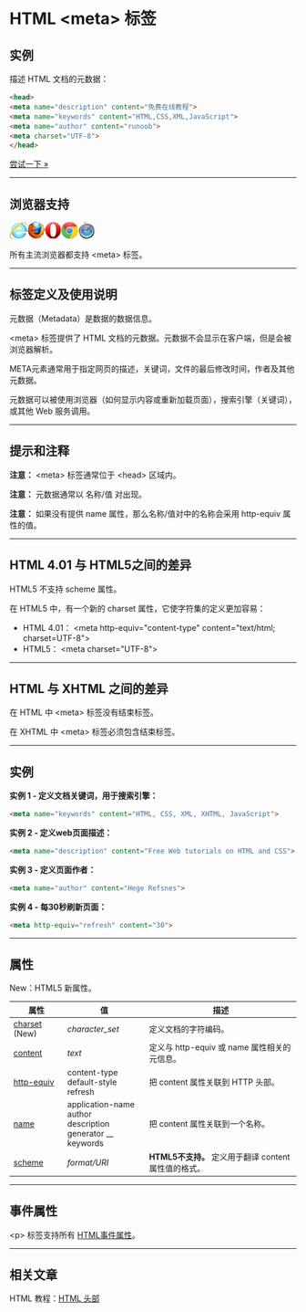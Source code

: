 # HTML &lt;meta&gt; 标签

## 实例

描述 HTML 文档的元数据：

```HTML
<head>
<meta name="description" content="免费在线教程">
<meta name="keywords" content="HTML,CSS,XML,JavaScript">
<meta name="author" content="runoob">
<meta charset="UTF-8">
</head>
```

[尝试一下 »](http://www.runoob.com/try/try.php?filename=tryhtml_meta)

--------

## 浏览器支持

![Internet Explorer](images/compatible_ie.gif)![Firefox](images/compatible_firefox.gif)![Opera](images/compatible_opera.gif)![Google Chrome](images/compatible_chrome.gif)![Safari](images/compatible_safari.gif)

所有主流浏览器都支持 &lt;meta&gt; 标签。

--------

## 标签定义及使用说明

元数据（Metadata）是数据的数据信息。

&lt;meta&gt; 标签提供了 HTML 文档的元数据。元数据不会显示在客户端，但是会被浏览器解析。

META元素通常用于指定网页的描述，关键词，文件的最后修改时间，作者及其他元数据。

元数据可以被使用浏览器（如何显示内容或重新加载页面），搜索引擎（关键词），或其他 Web 服务调用。

--------

## 提示和注释

**注意：** &lt;meta&gt; 标签通常位于 &lt;head&gt; 区域内。

**注意：**  元数据通常以 名称/值 对出现。

**注意：**  如果没有提供 name 属性，那么名称/值对中的名称会采用 http-equiv 属性的值。

--------

## HTML 4.01 与 HTML5之间的差异

HTML5 不支持 scheme 属性。

在 HTML5 中，有一个新的 charset 属性，它使字符集的定义更加容易：

 * HTML 4.01： &lt;meta http-equiv="content-type" content="text/html; charset=UTF-8"&gt;
 * HTML5： &lt;meta charset="UTF-8"&gt;

--------

## HTML 与 XHTML 之间的差异

在 HTML 中 &lt;meta&gt; 标签没有结束标签。

在 XHTML 中 &lt;meta&gt; 标签必须包含结束标签。

--------

## 实例

**实例 1 - 定义文档关键词，用于搜索引擎：**

```HTML
<meta name="keywords" content="HTML, CSS, XML, XHTML, JavaScript">
```

**实例 2 - 定义web页面描述：**

```HTML
<meta name="description" content="Free Web tutorials on HTML and CSS">
```

**实例 3 - 定义页面作者：**

```HTML
<meta name="author" content="Hege Refsnes">
```

**实例 4 - 每30秒刷新页面：**

```HTML
<meta http-equiv="refresh" content="30">
```

--------

## 属性

New：HTML5 新属性。

| 属性 | 值 | 描述 |
| ---- | ---- | ---- |
| [charset](att-meta-charset.html) (New) | _character_set_ | 定义文档的字符编码。 |
| [content](att-meta-content.html) | _text_ | 定义与 http-equiv 或 name 属性相关的元信息。 |
| [http-equiv](att-meta-http-equiv.html) | content-type<br/>default-style<br/>refresh | 把 content 属性关联到 HTTP 头部。 |
| [name](att-meta-name.html) | application-name<br/>author<br/>description<br/>generator __ keywords | 把 content 属性关联到一个名称。 |
| [scheme](att-meta-scheme.html) | _format/URI_ | **HTML5不支持。** 定义用于翻译 content 属性值的格式。 |

--------

## 事件属性

&lt;p&gt; 标签支持所有 [HTML事件属性](004_ref-eventattributes.md)。

--------

## 相关文章

HTML 教程：[HTML 头部](http://www.runoob.com/html/html-head.html)
